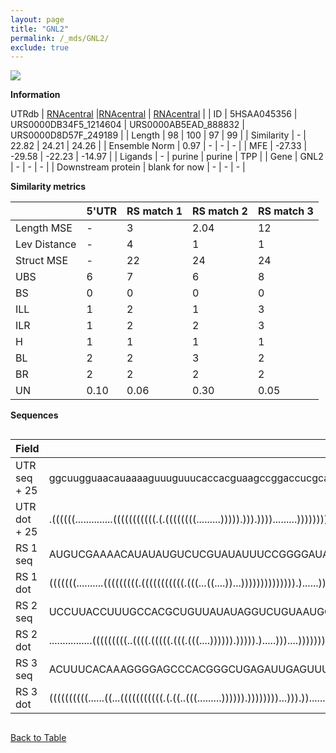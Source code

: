 ```yaml
---
layout: page
title: "GNL2"
permalink: /_mds/GNL2/
exclude: true
---
```




![](../../alns_9.28.22/aln_5HSAA045356_0.990.png?raw=true)


**Information**
<div style="overflow-x:auto;" markdown="block>
| | 5'UTR       | RS match 1   | RS match 2  | RS match 3 |
| ---- | ----------- | ----------- | ----------- | ----------- |
| Link | <a href="http://utrdb.ba.itb.cnr.it/getutr/5HSAA045356/1" target="_blank" rel="noopener noreferrer">UTRdb</a>   | <a href="https://rnacentral.org/rna/URS0000DB34F5/1214604" target="_blank" rel="noopener noreferrer">RNAcentral</a>     |<a href="https://rnacentral.org/rna/URS0000AB5EAD/888832" target="_blank" rel="noopener noreferrer">RNAcentral</a>  | <a href="https://rnacentral.org/rna/URS0000D8D57F/249189" target="_blank" rel="noopener noreferrer">RNAcentral</a>   |
| ID | 5HSAA045356     | URS0000DB34F5_1214604     | URS0000AB5EAD_888832     | URS0000D8D57F_249189     |
| Length | 98     |  100    | 97   |  99    |
| Similarity | - | 22.82 | 24.21 | 24.26 |
| Ensemble Norm | 0.97 | - | - | - |
| MFE | -27.33 | -29.58 | -22.23 | -14.97 |
| Ligands | - | purine | purine | TPP |
| Gene | GNL2 | - | - | - |
| Downstream protein | blank for now    |    -    | -  | - |
</div>

**Similarity metrics**

| | 5'UTR       | RS match 1   | RS match 2  | RS match 3 |
| ---- | ----------- | ----------- | ----------- | ----------- |
| Length MSE | - | 3 | 2.04 | 12 |
| Lev Distance | - | 4 | 1 | 1 |
| Struct MSE | - | 22 | 24 | 24 |
| UBS| 6 | 7 | 6 | 8 |
| BS | 0 | 0 | 0 | 0 |
| ILL | 1 | 2 | 1 | 3 |
| ILR | 1 | 2 | 2 | 3 |
| H | 1 | 1 | 1 | 1 |
| BL | 2 | 2 | 3 | 2 |
| BR | 2 | 2 | 2 | 2 |
| UN | 0.10 | 0.06 | 0.30 | 0.05 |

**Sequences**


<div style="overflow-x:auto;">

<table>
<colgroup>
<col width="30%" />
<col width="70%" />
</colgroup>
<thead>
<tr class="header">
<th>Field</th>
<th>Description</th>
</tr>
</thead>
<tbody>
<tr>
<td markdown="span">UTR seq + 25 </td>
<td markdown="span"> ggcuugguaacauaaaaguuuguuucaccacguaagccggaccucgcacuccggucccggucucgucgccaagATGGTGAAGCCCAAGTACAAAGGAC </td>
</tr>
<tr>
<td markdown="span">UTR dot + 25  </td>
<td markdown="span"> .((((((..............(((((((((((.(.((((((((.........))))).))).)))).........)))))))))))))).........
</td>
</tr>


<tr>
<td markdown="span">RS 1 seq </td>
<td markdown="span"> AUGUCGAAAACAUAUAUGUCUCGUAUAUUUCCGGGGAUAUGGCCCGGUAGUCUCUACCAGUUCCCGGAAAGAACUGACUACGAGGACUCGACAUCGUGCA
</td>
</tr>


<tr>
<td markdown="span">RS 1 dot </td>
<td markdown="span"> (((((((..........(((((((((.(((((((((((.(((...((....))...)))))))))))))).)......)))))).)))))))))......
</td>
</tr>


<tr>
<td markdown="span">RS 2 seq </td>
<td markdown="span"> UCCUUACCUUUGCCACGCUGUUAUAUAGGUCUGUAAUGGGUCAGACGUUUCUACCGGUUACCGUAAAUACCCGUCUAUAGCAGCUAUUUAUAAUGUA
</td>
</tr>


<tr>
<td markdown="span">RS 2 dot </td>
<td markdown="span"> ................(((((((((..((((.(((((.(((.(((....)))))).))))).).....)))....))))))))).............
</td>
</tr>


<tr>
<td markdown="span">RS 3 seq </td>
<td markdown="span"> ACUUUCACAAAGGGGAGCCCACGGGCUGAGAUUGAGUUUACUCUAAACCCUAGUACCUGUUUCGGUUAUUCGAGCGUAGGAAUUGUGAUGAAGUAAUAC
</td>
</tr>


<tr>
<td markdown="span">RS 3 dot </td>
<td markdown="span"> ((((((((((......((...(((((((((((.(.((..(((.........)))))).))))))))...))).)).......))))))..)))).....
</td>
</tr>

</tbody>
</table>


</div>


[Back to Table](../../display)
